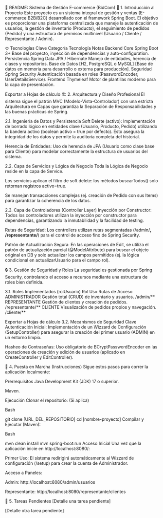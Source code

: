 📖 README: Sistema de Gestión E-commerce (BidCom)
🌟 1. Introducción al Proyecto
Este proyecto es un sistema integral de gestión y ventas (E-commerce B2B/B2C) desarrollado con el framework Spring Boot. El objetivo es proporcionar una plataforma centralizada que maneje la autenticación de usuarios, la gestión de inventario (Producto), el seguimiento de pedidos (Pedido) y una estructura de permisos multinivel (Usuario / Cliente / Representante / Admin).

⚙️ Tecnologías Clave
Categoría	Tecnología	Notas
Backend Core	Spring Boot 3+	Base del proyecto, inyección de dependencias y auto-configuration.
Persistencia	Spring Data JPA / Hibernate	Manejo de entidades, herencia de clases y repositorios.
Base de Datos	[H2, PostgreSQL o MySQL]	[Base de datos en memoria para desarrollo o externa para producción].
Seguridad	Spring Security	Autenticación basada en roles (PasswordEncoder, UserDetailsService).
Frontend	Thymeleaf	Motor de plantillas moderno para la capa de presentación.

Exportar a Hojas de cálculo
🏗️ 2. Arquitectura y Diseño Profesional
El sistema sigue el patrón MVC (Modelo-Vista-Controlador) con una estricta Arquitectura en Capas que garantiza la Separación de Responsabilidades y las buenas prácticas de Spring.

2.1. Ingeniería de Datos y Persistencia
Soft Delete (activo): Implementación de borrado lógico en entidades clave (Usuario, Producto, Pedido) utilizando la bandera activo (boolean activo = true por defecto). Esto asegura la integridad de los datos y permite la auditoría completa del historial.

Herencia de Entidades: Uso de herencia de JPA (Usuario como clase base para Cliente) para modelar correctamente la estructura de usuarios del sistema.

2.2. Capa de Servicios y Lógica de Negocio
Toda la Lógica de Negocio reside en la capa de Service.

Los servicios aplican el filtro de soft delete: los métodos buscarTodos() solo retornan registros activo=true.

Se manejan transacciones complejas (ej. creación de Pedido con sus Items) para garantizar la coherencia de los datos.

2.3. Capa de Controladores (Controller Layer)
Inyección por Constructor: Todos los controladores utilizan la inyección por constructor para dependencias, garantizando la inmutabilidad y la facilidad de testing.

Rutas de Seguridad: Los controllers utilizan rutas segmentadas (/admin/**, /representante/**) para el control de acceso fino de Spring Security.

Patrón de Actualización Segura: En las operaciones de Edit, se utiliza el patrón de actualización parcial (@ModelAttribute) para buscar el objeto original en DB y solo actualizar los campos permitidos (ej. la lógica condicional en actualizarUsuario para el campo rol).

🔒 3. Gestión de Seguridad y Roles
La seguridad es gestionada por Spring Security, controlando el acceso a recursos mediante una estructura de roles bien definida.

3.1. Roles Implementados (rolUsuario)
Rol	Uso	Rutas de Acceso
ADMINISTRADOR	Gestión total (CRUD) de inventario y usuarios.	/admin/**
REPRESENTANTE	Gestión de clientes y creación de pedidos.	/representante/**
CLIENTE	Visualización de pedidos propios y navegación.	/cliente/**

Exportar a Hojas de cálculo
3.2. Mecanismos de Seguridad Clave
Autenticación Inicial: Implementación de un Wizzard de Configuración (SetupController) para asegurar la creación del primer usuario (ADMIN) en un entorno limpio.

Hasheo de Contraseñas: Uso obligatorio de BCryptPasswordEncoder en las operaciones de creación y edición de usuarios (aplicado en CreateController y EditController).

🚀 4. Puesta en Marcha (Instrucciones)
Sigue estos pasos para correr la aplicación localmente:

Prerrequisitos
Java Development Kit (JDK) 17 o superior.

Maven.

Ejecución
Clonar el repositorio: (Si aplica)

Bash

git clone [URL_DEL_REPOSITORIO]
cd [nombre-proyecto]
Compilar y Ejecutar (Maven):

Bash

mvn clean install
mvn spring-boot:run
Acceso Inicial
Una vez que la aplicación inicie en http://localhost:8080/:

Primer Uso: El sistema redirigirá automáticamente al Wizzard de configuración (/setup) para crear la cuenta de Administrador.

Acceso a Paneles:

Admin: http://localhost:8080/admin/usuarios

Representante: http://localhost:8080/representante/clientes

📝 5. Tareas Pendientes
[Detalle una tarea pendiente]

[Detalle otra tarea pendiente]
